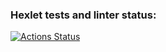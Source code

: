### Hexlet tests and linter status:
[![Actions Status](https://github.com/VladDB/java-project-lvl4/workflows/hexlet-check/badge.svg)](https://github.com/VladDB/java-project-lvl4/actions)